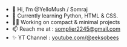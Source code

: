 - 👋 Hi, I’m @YelloMush / Somraj
- 🌱 Currently learning Python, HTML & CSS.
- 👷‍♂️ Working on compact & minimal projects
- 📫 Reach me at : somplier2245@gmail.com
- ✨ YT Channel : [youtube.com/@eeksobees](https://www.youtube.com/@eeksobees)

<!---
YelloMush/YelloMush is a ✨ special ✨ repository because its `README.md` (this file) appears on your GitHub profile.
You can click the Preview link to take a look at your changes.
--->
